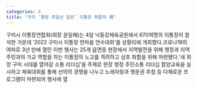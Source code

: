 ```yaml
---
categories: d
title: "구미 ‘행정 최일선 일꾼’ 이통장 화합의 場"
---
```

구미시 이통장연합회(회장 윤일해)는 4일 낙동강체육공원에서 670여명의 이통장이 참석한 가운데 ‘2022 구미시 이통장 한마음 연수대회’를 성황리에 개최했다.코로나19의 여파로 3년 만에 열린 이번 행사는 25개 읍면동 현장에서 지역발전을 위해 행정과 지역주민과의 가교 역할을 하는 이통장의 노고를 격려하고 상호 화합을 위해 마련됐다.‘새 희망 구미 시대를 열어갈 소통 리더십’을 주제로 현장 행정 주민소통 리더십 함양교육을 실시하고 체육대회를 통해 선의의 경쟁을 나누고 노래자랑과 행운권 추첨 등 다채로운 프로그램이 마련되어 행사에 열